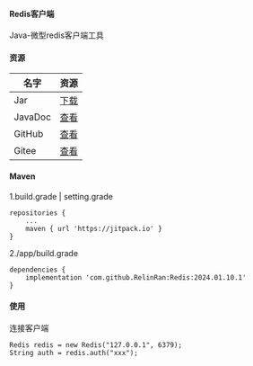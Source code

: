 #### Redis客户端

Java-微型redis客户端工具

#### 资源

|名字|资源|
|-|-|
|Jar|[下载](https://github.com/RelinRan/Redis/tree/main/jar)|
|JavaDoc|[查看](https://github.com/RelinRan/Redis/tree/main/doc)|
|GitHub |[查看](https://github.com/Redis/Redis)|
|Gitee|[查看](https://gitee.com/relin/Redis)|

#### Maven

1.build.grade | setting.grade

```
repositories {
	...
	maven { url 'https://jitpack.io' }
}
```

2./app/build.grade

```
dependencies {
	implementation 'com.github.RelinRan:Redis:2024.01.10.1'
}
```

#### 使用
连接客户端
```
Redis redis = new Redis("127.0.0.1", 6379);
String auth = redis.auth("xxx");
```




